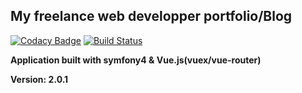 ## My freelance web developper  portfolio/Blog

[![Codacy Badge](https://api.codacy.com/project/badge/Grade/664bcdc0de4149d9aa9447bb09d7f6f1)](https://www.codacy.com/app/buba71/portfolio?utm_source=github.com&amp;utm_medium=referral&amp;utm_content=buba71/portfolio&amp;utm_campaign=Badge_Grade)
[![Build Status](https://travis-ci.org/buba71/portfolio.svg?branch=master)](https://travis-ci.org/buba71/portfolio)

**Application built with symfony4 & Vue.js(vuex/vue-router)**

**Version: 2.0.1**